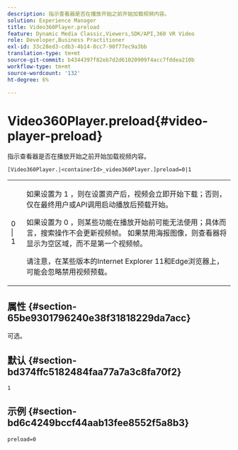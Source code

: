 ```yaml
---
description: 指示查看器是否在播放开始之前开始加载视频内容。
solution: Experience Manager
title: Video360Player.preload
feature: Dynamic Media Classic,Viewers,SDK/API,360 VR Video
role: Developer,Business Practitioner
exl-id: 33c28ed3-cdb3-4b14-8cc7-90f77ec9a3bb
translation-type: tm+mt
source-git-commit: b4344397f82eb7d2d61020909f4acc7fddea210b
workflow-type: tm+mt
source-wordcount: '132'
ht-degree: 6%

---
```


# Video360Player.preload{#video-player-preload}

指示查看器是否在播放开始之前开始加载视频内容。

`[Video360Player.|<containerId>_video360Player.]preload=0|1`

<table id="table_AE7AAFA9B4374E31B51D06511EB96401"> 
 <tbody> 
  <tr> 
   <td colname="col1"> <p> <span class="codeph"> 0 | 1 </span> </p> </td> 
   <td colname="col2"> <p> 如果设置为<span class="codeph"> 1 </span>，则在设置资产后，视频会立即开始下载；否则，仅在最终用户或API调用启动播放后预载开始。 </p> <p>如果设置为<span class="codeph"> 0 </span>，则某些功能在播放开始前可能无法使用；具体而言，搜索操作不会更新视频帧。 如果禁用海报图像，则查看器将显示为空区域，而不是第一个视频帧。 </p> <p>请注意，在某些版本的Internet Explorer 11和Edge浏览器上，可能会忽略禁用视频预载。 </p> </td> 
  </tr> 
 </tbody> 
</table>

## 属性 {#section-65be9301796240e38f31818229da7acc}

可选。

## 默认 {#section-bd374ffc5182484faa77a7a3c8fa70f2}

`1`

## 示例 {#section-bd6c4249bccf44aab13fee8552f5a8b3}

`preload=0`
